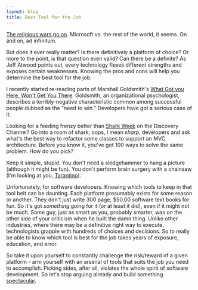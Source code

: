 ```yaml
---
layout: blog
title: Best Tool for the Job
---
```

[The religious wars go on](http://www.codinghorror.com/blog/archives/001065.html). Microsoft vs. the rest of the world, it seems. On and on, ad infinitum.

But does it ever really matter? Is there definitively a platform of choice? Or more to the point, is that question even valid? Can there be a definite? As Jeff Atwood points out, every technology flexes different strengths and exposes certain weaknesses. Knowing the pros and cons will help you determine the best tool for the job.

I recently started re-reading parts of Marshall Goldsmith's [What Got you Here, Won't Get You There](http://www.amazon.com/What-Got-Here-Wont-There/dp/1401301304). Goldsmith, an organizational psychologist, describes a terribly-negative characteristic common among successful people dubbed as the "need to win." Developers have got a serious case of it.

Looking for a feeding frenzy better than [Shark Week](http://dsc.discovery.com/convergence/sharkweek/sharkweek.html) on the Discovery Channel? Go into a room of shark, oops, I mean _sharp_, developers and ask what's the best way to refactor some classes to support an MVC architecture. Before you know it, you've got 100 ways to solve the same problem. How do you pick?

Keep it simple, stupid. You don't need a sledgehammer to hang a picture (although it might be fun). You don't perform brain surgery with a chainsaw (I'm looking at you, [Tarantino](http://en.wikipedia.org/wiki/Quentin_Tarantino)).

Unfortunately, for software developers. Knowing which tools to keep in that tool belt can be daunting. Each platform presumably exists for some reason or another. They don't just write 300 page, $50.00 software text books for fun. So it's got _something_ going for it (or at least it did), even if it might not be much. Some guy, just as smart as you, probably smarter, was on the other side of your criticism when he built the damn thing. Unlike other industries, where there may be a definitive right way to execute, technologists grapple with hundreds of choices and decisions. So to really be able to know which tool is best for the job takes years of exposure, education, and error.

So take it upon yourself to constantly challenge the risk/reward of a given platform - arm yourself with an arsenal of tools that suits the job you need to accomplish. Picking sides, after all, violates the whole spirit of software development. So let's stop arguing already and build something [spectacular](http://www.stanthecaddy.com/sounds-sidra-theyre-real-and-spectacular.html).
